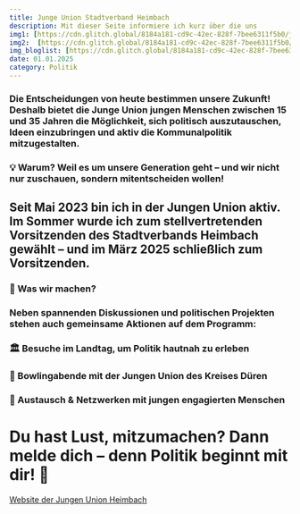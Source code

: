 ```yaml
---
title: Junge Union Stadtverband Heimbach
description: Mit dieser Seite informiere ich kurz über die uns
img1: [https://cdn.glitch.global/8184a181-cd9c-42ec-828f-7bee6311f5b0/juvorstand25.jpg?v=1747236029578]#img-left
img2:  [https://cdn.glitch.global/8184a181-cd9c-42ec-828f-7bee6311f5b0/SmartSelect_20250612_133949_Gallery.jpg?v=1749728403787]#img-left
img_bloglist: [https://cdn.glitch.global/8184a181-cd9c-42ec-828f-7bee6311f5b0/ju.png?v=1750089381029]
date: 01.01.2025
category: Politik
---
```


### Die Entscheidungen von heute bestimmen unsere Zukunft! Deshalb bietet die Junge Union jungen Menschen zwischen 15 und 35 Jahren die Möglichkeit, sich politisch auszutauschen, Ideen einzubringen und aktiv die Kommunalpolitik mitzugestalten.
### 💡 Warum? Weil es um unsere Generation geht – und wir nicht nur zuschauen, sondern mitentscheiden wollen!
## Seit Mai 2023 bin ich in der Jungen Union aktiv. Im Sommer wurde ich zum stellvertretenden Vorsitzenden des Stadtverbands Heimbach gewählt – und im März 2025 schließlich zum Vorsitzenden.
### 👥 Was wir machen?
### Neben spannenden Diskussionen und politischen Projekten stehen auch gemeinsame Aktionen auf dem Programm:
### 🏛 Besuche im Landtag, um Politik hautnah zu erleben
### 🎳 Bowlingabende mit der Jungen Union des Kreises Düren
### 📢 Austausch & Netzwerken mit jungen engagierten Menschen
# **Du hast Lust, mitzumachen? Dann melde dich – denn Politik beginnt mit dir! 🚀**
[Website der Jungen Union Heimbach](https://www.cdu-heimbach.de/partei/junge-union/)






